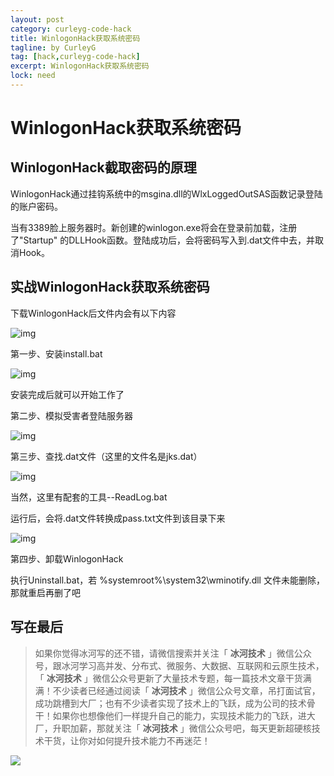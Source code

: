```yaml
---
layout: post
category: curleyg-code-hack
title: WinlogonHack获取系统密码
tagline: by CurleyG
tag: [hack,curleyg-code-hack]
excerpt: WinlogonHack获取系统密码
lock: need
---
```


# WinlogonHack获取系统密码

## WinlogonHack截取密码的原理

WinlogonHack通过挂钩系统中的msgina.dll的WlxLoggedOutSAS函数记录登陆的账户密码。

当有3389脸上服务器时。新创建的winlogon.exe将会在登录前加载，注册了"Startup" 的DLLHook函数。登陆成功后，会将密码写入到.dat文件中去，并取消Hook。

## 实战WinlogonHack获取系统密码

下载WinlogonHack后文件内会有以下内容

![img](https://img-blog.csdnimg.cn/20181130095902962.jpg)

第一步、安装install.bat

![img](https://img-blog.csdnimg.cn/2018113009594160.png)

安装完成后就可以开始工作了

第二步、模拟受害者登陆服务器

![img](https://img-blog.csdnimg.cn/2018113010000940.png)

第三步、查找.dat文件（这里的文件名是jks.dat）

![img](https://img-blog.csdnimg.cn/20181130100045387.png)

当然，这里有配套的工具--ReadLog.bat

运行后，会将.dat文件转换成pass.txt文件到该目录下来

![img](https://img-blog.csdnimg.cn/20181130100125483.png)

第四步、卸载WinlogonHack

执行Uninstall.bat，若 %systemroot%\system32\wminotify.dll 文件未能删除，那就重启再删了吧


## 写在最后

> 如果你觉得冰河写的还不错，请微信搜索并关注「 **冰河技术** 」微信公众号，跟冰河学习高并发、分布式、微服务、大数据、互联网和云原生技术，「 **冰河技术** 」微信公众号更新了大量技术专题，每一篇技术文章干货满满！不少读者已经通过阅读「 **冰河技术** 」微信公众号文章，吊打面试官，成功跳槽到大厂；也有不少读者实现了技术上的飞跃，成为公司的技术骨干！如果你也想像他们一样提升自己的能力，实现技术能力的飞跃，进大厂，升职加薪，那就关注「 **冰河技术** 」微信公众号吧，每天更新超硬核技术干货，让你对如何提升技术能力不再迷茫！


![](https://img-blog.csdnimg.cn/20200906013715889.png)
